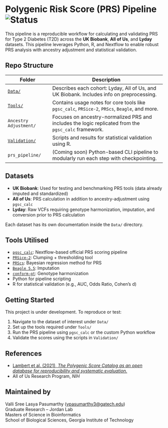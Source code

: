 # Polygenic Risk Score (PRS) Pipeline ![Status](https://img.shields.io/badge/Status-in%20progress-yellow)

This pipeline is a reproducible workflow for calculating and validating PRS for Type 2 Diabetes (T2D) across the **UK Biobank**, **All of Us**, and **Lyday** datasets. This pipeline leverages Python, R, and Nextflow to enable robust PRS analysis with ancestry adjustment and statistical validation.


## Repo Structure

| Folder | Description |
|--------|-------------|
| [`Data/`](./Data/) | Describes each cohort: Lyday, All of Us, and UK Biobank. Includes info on preprocessing. |
| [`Tools/`](./Tools/) | Contains usage notes for core tools like `pgsc_calc`, `PRSice-2`, `PRScs`, `Beagle`, and more. |
| `Ancestry Adjustment/` | Focuses on ancestry-normalized PRS and includes the logic replicated from the `pgsc_calc` framework. |
| [`Validation/`](./Validation/) | Scripts and results for statistical validation using R. |
| `prs_pipeline/` | (Coming soon) Python-based CLI pipeline to modularly run each step with checkpointing. |

## Datasets

- **UK Biobank**: Used for testing and benchmarking PRS tools (data already imputed and standardized)
- **All of Us**: PRS calculation in addition to ancestry-adjustment using `pgsc_calc`
- **Lyday**: Raw VCFs requiring genotype harmonization, imputation, and conversion prior to PRS calculation

Each dataset has its own documentation inside the `Data/` directory.


## Tools Utilised

- [`pgsc_calc`](https://www.pgscatalog.org/): Nextflow-based official PRS scoring pipeline
- [`PRSice-2`](https://choishingwan.github.io/PRSice/): Clumping + thresholding tool
- [`PRScs`](https://github.com/getian107/PRScs): Bayesian regression method for PRS
- [`Beagle 5.5`](https://faculty.washington.edu/browning/beagle/beagle.html): Imputation
- [`conform-gt`](https://faculty.washington.edu/browning/conform-gt.html): Genotype harmonization
- Python for pipeline scripting
- R for statistical validation (e.g., AUC, Odds Ratio, Cohen’s d)


##  Getting Started

This project is under development. To reproduce or test:
1. Navigate to the dataset of interest under `Data/`
2. Set up the tools required under `Tools/`
3. Run the PRS pipeline using `pgsc_calc` or the custom Python workflow
4. Validate the scores using the scripts in `Validation/`



## References

- [Lambert et al. (2021), *The Polygenic Score Catalog as an open database for reproducibility and systematic evaluation.*](https://rdcu.be/em0At)
- All of Us Research Program, *NIH*

## Maintained by

Valli Sree Lasya Pasumarthy (vpasumarthy3@gatech.edu)  
Graduate Research – Jordan Lab  
Masters of Science in Bioinformatics  
School of Biological Sciences, Georgia Institute of Technology

